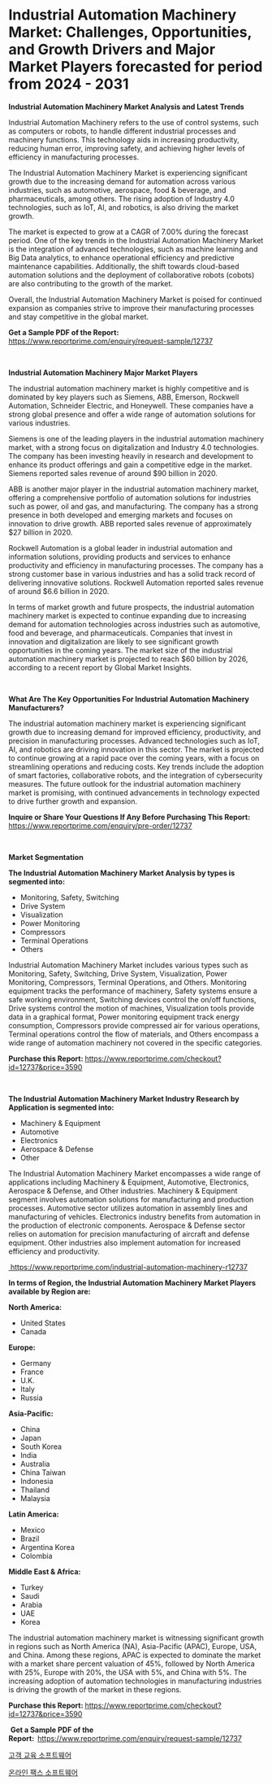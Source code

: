 <p><h1>Industrial Automation Machinery Market: Challenges, Opportunities, and Growth Drivers and Major Market Players forecasted for period from 2024 - 2031</h1></p><p><strong>Industrial Automation Machinery Market Analysis and Latest Trends</strong></p>
<p><p>Industrial Automation Machinery refers to the use of control systems, such as computers or robots, to handle different industrial processes and machinery functions. This technology aids in increasing productivity, reducing human error, improving safety, and achieving higher levels of efficiency in manufacturing processes.</p><p>The Industrial Automation Machinery Market is experiencing significant growth due to the increasing demand for automation across various industries, such as automotive, aerospace, food & beverage, and pharmaceuticals, among others. The rising adoption of Industry 4.0 technologies, such as IoT, AI, and robotics, is also driving the market growth.</p><p>The market is expected to grow at a CAGR of 7.00% during the forecast period. One of the key trends in the Industrial Automation Machinery Market is the integration of advanced technologies, such as machine learning and Big Data analytics, to enhance operational efficiency and predictive maintenance capabilities. Additionally, the shift towards cloud-based automation solutions and the deployment of collaborative robots (cobots) are also contributing to the growth of the market.</p><p>Overall, the Industrial Automation Machinery Market is poised for continued expansion as companies strive to improve their manufacturing processes and stay competitive in the global market.</p></p>
<p><strong>Get a Sample PDF of the Report:&nbsp;</strong> <a href="https://www.reportprime.com/enquiry/request-sample/12737">https://www.reportprime.com/enquiry/request-sample/12737</a></p>
<p>&nbsp;</p>
<p><strong>Industrial Automation Machinery Major Market Players</strong></p>
<p><p>The industrial automation machinery market is highly competitive and is dominated by key players such as Siemens, ABB, Emerson, Rockwell Automation, Schneider Electric, and Honeywell. These companies have a strong global presence and offer a wide range of automation solutions for various industries.</p><p>Siemens is one of the leading players in the industrial automation machinery market, with a strong focus on digitalization and Industry 4.0 technologies. The company has been investing heavily in research and development to enhance its product offerings and gain a competitive edge in the market. Siemens reported sales revenue of around $90 billion in 2020.</p><p>ABB is another major player in the industrial automation machinery market, offering a comprehensive portfolio of automation solutions for industries such as power, oil and gas, and manufacturing. The company has a strong presence in both developed and emerging markets and focuses on innovation to drive growth. ABB reported sales revenue of approximately $27 billion in 2020.</p><p>Rockwell Automation is a global leader in industrial automation and information solutions, providing products and services to enhance productivity and efficiency in manufacturing processes. The company has a strong customer base in various industries and has a solid track record of delivering innovative solutions. Rockwell Automation reported sales revenue of around $6.6 billion in 2020.</p><p>In terms of market growth and future prospects, the industrial automation machinery market is expected to continue expanding due to increasing demand for automation technologies across industries such as automotive, food and beverage, and pharmaceuticals. Companies that invest in innovation and digitalization are likely to see significant growth opportunities in the coming years. The market size of the industrial automation machinery market is projected to reach $60 billion by 2026, according to a recent report by Global Market Insights.</p></p>
<p>&nbsp;</p>
<p><strong>What Are The Key Opportunities For Industrial Automation Machinery Manufacturers?</strong></p>
<p><p>The industrial automation machinery market is experiencing significant growth due to increasing demand for improved efficiency, productivity, and precision in manufacturing processes. Advanced technologies such as IoT, AI, and robotics are driving innovation in this sector. The market is projected to continue growing at a rapid pace over the coming years, with a focus on streamlining operations and reducing costs. Key trends include the adoption of smart factories, collaborative robots, and the integration of cybersecurity measures. The future outlook for the industrial automation machinery market is promising, with continued advancements in technology expected to drive further growth and expansion.</p></p>
<p><strong>Inquire or Share Your Questions If Any Before Purchasing This Report:</strong> <a href="https://www.reportprime.com/enquiry/pre-order/12737">https://www.reportprime.com/enquiry/pre-order/12737</a></p>
<p>&nbsp;</p>
<p><strong>Market Segmentation</strong></p>
<p><strong>The Industrial Automation Machinery Market Analysis by types is segmented into:</strong></p>
<p><ul><li>Monitoring, Safety, Switching</li><li>Drive System</li><li>Visualization</li><li>Power Monitoring</li><li>Compressors</li><li>Terminal Operations</li><li>Others</li></ul></p>
<p><p>Industrial Automation Machinery Market includes various types such as Monitoring, Safety, Switching, Drive System, Visualization, Power Monitoring, Compressors, Terminal Operations, and Others. Monitoring equipment tracks the performance of machinery, Safety systems ensure a safe working environment, Switching devices control the on/off functions, Drive systems control the motion of machines, Visualization tools provide data in a graphical format, Power monitoring equipment track energy consumption, Compressors provide compressed air for various operations, Terminal operations control the flow of materials, and Others encompass a wide range of automation machinery not covered in the specific categories.</p></p>
<p><strong>Purchase this Report:&nbsp;</strong><a href="https://www.reportprime.com/checkout?id=12737&price=3590">https://www.reportprime.com/checkout?id=12737&price=3590</a></p>
<p>&nbsp;</p>
<p><strong>The Industrial Automation Machinery Market Industry Research by Application is segmented into:</strong></p>
<p><ul><li>Machinery & Equipment</li><li>Automotive</li><li>Electronics</li><li>Aerospace & Defense</li><li>Other</li></ul></p>
<p><p>The Industrial Automation Machinery Market encompasses a wide range of applications including Machinery & Equipment, Automotive, Electronics, Aerospace & Defense, and Other industries. Machinery & Equipment segment involves automation solutions for manufacturing and production processes. Automotive sector utilizes automation in assembly lines and manufacturing of vehicles. Electronics industry benefits from automation in the production of electronic components. Aerospace & Defense sector relies on automation for precision manufacturing of aircraft and defense equipment. Other industries also implement automation for increased efficiency and productivity.</p></p>
<p><a href="https://www.reportprime.com/industrial-automation-machinery-r12737">&nbsp;https://www.reportprime.com/industrial-automation-machinery-r12737</a></p>
<p><strong>In terms of Region, the Industrial Automation Machinery Market Players available by Region are:</strong></p>
<p>
    <p> <strong> North America: </strong>
        <ul>
            <li>United States</li>
            <li>Canada</li>
        </ul>
        </p> 
    <p> <strong> Europe: </strong>
        <ul>
            <li>Germany</li>
            <li>France</li>
            <li>U.K.</li>
            <li>Italy</li>
            <li>Russia</li>
        </ul>
        </p> 
    <p> <strong> Asia-Pacific: </strong>
        <ul>
            <li>China</li>
            <li>Japan</li>
            <li>South Korea</li>
            <li>India</li>
            <li>Australia</li>
            <li>China Taiwan</li>
            <li>Indonesia</li>
            <li>Thailand</li>
            <li>Malaysia</li>
        </ul>
        </p> 
    <p> <strong> Latin America: </strong>
        <ul>
            <li>Mexico</li>
            <li>Brazil</li>
            <li>Argentina Korea</li>
            <li>Colombia</li>
        </ul>
        </p> 
    <p> <strong> Middle East & Africa: </strong>
        <ul>
            <li>Turkey</li>
            <li>Saudi</li>
            <li>Arabia</li>
            <li>UAE</li>
            <li>Korea</li>
        </ul>
    </p>
    </p>
<p><p>The industrial automation machinery market is witnessing significant growth in regions such as North America (NA), Asia-Pacific (APAC), Europe, USA, and China. Among these regions, APAC is expected to dominate the market with a market share percent valuation of 45%, followed by North America with 25%, Europe with 20%, the USA with 5%, and China with 5%. The increasing adoption of automation technologies in manufacturing industries is driving the growth of the market in these regions.</p></p>
<p><strong>Purchase this Report: </strong><a href="https://www.reportprime.com/checkout?id=12737&price=3590">https://www.reportprime.com/checkout?id=12737&price=3590</a></p>
<p>&nbsp;<strong>Get a Sample PDF of the Report:&nbsp;&nbsp;</strong><a href="https://www.reportprime.com/enquiry/request-sample/12737">https://www.reportprime.com/enquiry/request-sample/12737</a></p>
<p><strong></strong></p>
<p><p><a href="https://medium.com/@goonfghyt6587/%EA%B3%A0%EA%B0%9D-%EA%B5%90%EC%9C%A1-%EC%86%8C%ED%94%84%ED%8A%B8%EC%9B%A8%EC%96%B4-%EC%8B%9C%EC%9E%A5-%EC%9C%A0%ED%98%95-%EC%9D%91%EC%9A%A9-%EB%B0%8F-%EC%A7%80%EB%A6%AC%EC%97%90-%EB%8C%80%ED%95%9C-%ED%8F%AC%EA%B4%84%EC%A0%81%EC%9D%B8-%ED%8F%89%EA%B0%80-58fc0ee3688e">고객 교육 소프트웨어</a></p><p><a href="https://medium.com/@christianlarkinus/%EC%98%A8%EB%9D%BC%EC%9D%B8-%ED%8C%A9%EC%8A%A4-%EC%86%8C%ED%94%84%ED%8A%B8%EC%9B%A8%EC%96%B4-%EC%8B%9C%EC%9E%A5-%EB%B6%84%EC%84%9D-cagr-%EC%8B%9C%EC%9E%A5-%EC%84%B8%EB%B6%84%ED%99%94-%EB%B0%8F-%EA%B8%80%EB%A1%9C%EB%B2%8C-%EC%82%B0%EC%97%85-%EA%B0%9C%EC%9A%94-d2b31c963681">온라인 팩스 소프트웨어</a></p></p>
